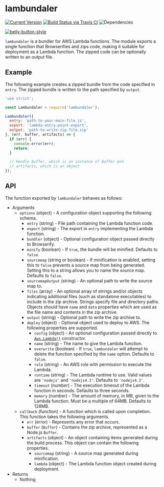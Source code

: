 # lambundaler

[![Current Version](https://img.shields.io/npm/v/lambundaler.svg)](https://www.npmjs.org/package/lambundaler)
[![Build Status via Travis CI](https://travis-ci.org/continuationlabs/lambundaler.svg?branch=master)](https://travis-ci.org/continuationlabs/lambundaler)
![Dependencies](http://img.shields.io/david/continuationlabs/lambundaler.svg)

[![belly-button-style](https://cdn.rawgit.com/continuationlabs/belly-button/master/badge.svg)](https://github.com/continuationlabs/belly-button)

`lambundaler` is a bundler for AWS Lambda functions. The module exports a single function that Browserifies and zips code, making it suitable for deployment as a Lambda function. The zipped code can be optionally written to an output file.

## Example

The following example creates a zipped bundle from the code specified in `entry`. The zipped bundle is written to the path specified by `output`.

```javascript
'use strict';

const Lambundaler = require('lambundaler');

Lambundaler({
  entry: 'path-to-your-main-file.js',
  export: 'lambda-entry-point-export',
  output: 'path-to-write-zip-file.zip'
}, (err, buffer, artifacts) => {
  if (err) {
    console.error(err);
    return;
  }

  // Handle buffer, which is an instance of Buffer and
  // artifacts, which is an object
});
```

## API

The function exported by `lambundaler` behaves as follows:

  - Arguments
    - `options` (object) - A configuration object supporting the following schema.
      - `entry` (string) - File path containing the Lambda function code.
      - `export` (string) - The export in `entry` implementing the Lambda function.
      - `bundler` (object) - Optional configuration object passed directly to Browserify.
      - `minify` (boolean) - If `true`, the bundle will be minified. Defaults to `false`.
      - `sourcemap` (string or boolean) - If minification is enabled, setting this to `false` prevents a source map from being generated. Setting this to a string allows you to name the source map. Defaults to `false`.
      - `sourcemapOutput` (string) - An optional path to write the source map to.
      - `files` (array) - An optional array of strings and/or objects indicating additional files (such as standalone executables) to include in the zip archive. Strings specify file and directory paths. Objects should have `name` and `data` properties which are used as the file name and contents in the zip archive.
      - `output` (string) - Optional path to write the zip archive to.
      - `deploy` (object) - Optional object used to deploy to AWS. The following properties are supported.
        - `config` (object) - An optional configuration passed directly to [`Aws.Lambda()`](http://docs.aws.amazon.com/AWSJavaScriptSDK/latest/AWS/Lambda.html#constructor-property) constructor.
        - `name` (string) - The name to give the Lambda function.
        - `overwrite` (boolean) - If `true`, `lambundaler` will attempt to delete the function specified by the `name` option. Defaults to `false`.
        - `role` (string) - An AWS role with permission to execute the Lambda.
        - `runtime` (string) - The Lambda runtime to use. Valid values are `'nodejs'` and `'nodejs4.3'`. Defaults to `'nodejs4.3'`.
        - `timeout` (number) - The execution timeout of the Lambda function in seconds. Defaults to three seconds.
        - `memory` (number) - The amount of memory, in MB, given to the Lambda function. Must be a multiple of 64MB. Defaults to 128MB.
    - `callback` (function) - A function which is called upon completion. This function takes the following arguments.
      - `err` (error) - Represents any error that occurs.
      - `buffer` (`Buffer`) - Contains the zip archive, represented as a Node.js `Buffer`.
      - `artifacts` (object) - An object containing items generated during the build process. This object can contain the following properties.
        - `sourcemap` (string) - A source map generated during minification.
        - `lambda` (object) - The Lambda function object created during deployment.
  - Returns
    - Nothing

